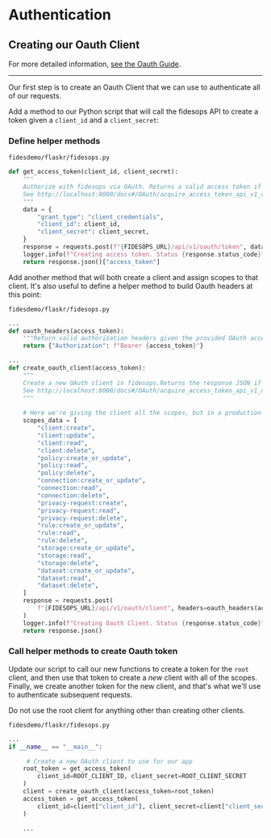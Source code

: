 # Authentication

## Creating our Oauth Client

For more detailed information, [see the Oauth Guide](../guides/oauth.md).

---

Our first step is to create an Oauth Client that we can use to authenticate all of our requests.

Add a method to our Python script that will call the fidesops API to create a token given a `client_id` and a `client_secret`:


### Define helper methods
`fidesdemo/flaskr/fidesops.py`
```python
def get_access_token(client_id, client_secret):
    """
    Authorize with fidesops via OAuth. Returns a valid access token if successful.
    See http://localhost:8000/docs#/OAuth/acquire_access_token_api_v1_oauth_token_post
    """
    data = {
        "grant_type": "client_credentials",
        "client_id": client_id,
        "client_secret": client_secret,
    }
    response = requests.post(f"{FIDESOPS_URL}/api/v1/oauth/token", data=data)
    logger.info(f"Creating access token. Status {response.status_code}")
    return response.json()["access_token"]
```

Add another method that will both create a client and assign scopes to that client. It's also useful to define a helper method to build 
Oauth headers at this point:

`fidesdemo/flaskr/fidesops.py`

```python
...
def oauth_headers(access_token):
    """Return valid authorization headers given the provided OAuth access token"""
    return {"Authorization": f"Bearer {access_token}"}
```
```python
...
def create_oauth_client(access_token):
    """
    Create a new OAuth client in fidesops.Returns the response JSON if successful.
    See http://localhost:8000/docs#/OAuth/acquire_access_token_api_v1_oauth_token_post
    """
    
    # Here we're giving the client all the scopes, but in a production app, just give the client the scopes they actually need.
    scopes_data = [
        "client:create",
        "client:update",
        "client:read",
        "client:delete",
        "policy:create_or_update",
        "policy:read",
        "policy:delete",
        "connection:create_or_update",
        "connection:read",
        "connection:delete",
        "privacy-request:create",
        "privacy-request:read",
        "privacy-request:delete",
        "rule:create_or_update",
        "rule:read",
        "rule:delete",
        "storage:create_or_update",
        "storage:read",
        "storage:delete",
        "dataset:create_or_update",
        "dataset:read",
        "dataset:delete",
    ]
    response = requests.post(
        f"{FIDESOPS_URL}/api/v1/oauth/client", headers=oauth_headers(access_token), json=scopes_data
    )
    logger.info(f"Creating Oauth Client. Status {response.status_code}")
    return response.json()

```

### Call helper methods to create Oauth token

Update our script to call our new functions to create a token for the `root` client, and then use that token to create a *new* client 
with all of the scopes.  Finally, we create another token for the new client, and that's what we'll use to 
authenticate subsequent requests.

Do not use the root client for anything other than creating other clients. 

`fidesdemo/flaskr/fidesops.py`
```python
...
if __name__ == "__main__":

     # Create a new OAuth client to use for our app
    root_token = get_access_token(
        client_id=ROOT_CLIENT_ID, client_secret=ROOT_CLIENT_SECRET
    )
    client = create_oauth_client(access_token=root_token)
    access_token = get_access_token(
        client_id=client["client_id"], client_secret=client["client_secret"]
    )

    ...
```
